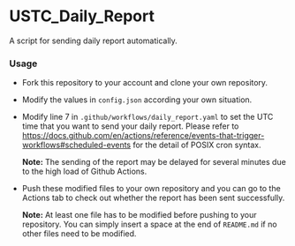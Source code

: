 # USTC_Daily_Report
A script for sending daily report automatically.



### Usage

- Fork this repository to your account and clone your own repository.

- Modify the values in `config.json` according your own situation.

- Modify line 7 in `.github/workflows/daily_report.yaml` to set the UTC time that you want to send your daily report. Please refer to https://docs.github.com/en/actions/reference/events-that-trigger-workflows#scheduled-events for the detail of POSIX cron syntax. 

  **Note:** The sending of the report may be delayed for several minutes due to the high load of Github Actions. 

- Push these modified files to your own repository and you can go to the Actions tab to check out whether the report has been sent successfully.

  **Note:** At least one file has to be modified before pushing to your repository. You can simply insert a space at the end of `README.md` if no other files need to be modified.

